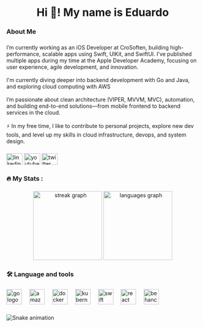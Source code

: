 <h1 align="center">Hi 👋! My name is Eduardo</h1>

###

<h3 align="left"> About Me</h3>

###

<p align="left"> I’m currently working as an iOS Developer at CroSoften, building high-performance, scalable apps using Swift, UIKit, and SwiftUI. I’ve published multiple apps during my time at the Apple Developer Academy, focusing on user experience, agile development, and innovation.<br><br> I'm currently diving deeper into backend development with Go and Java, and exploring cloud computing with AWS<br><br> I’m passionate about clean architecture (VIPER, MVVM, MVC), automation, and building end-to-end solutions—from mobile frontend to backend services in the cloud.<br><br>⚡ In my free time, I like to contribute to personal projects, explore new dev tools, and level up my skills in cloud infrastructure, devops, and system design.</p>

###

<div align="left">
  <img src="https://raw.githubusercontent.com/maurodesouza/profile-readme-generator/master/src/assets/icons/social/linkedin/default.svg" width="42" height="30" alt="linkedin logo"  />
  <img src="https://raw.githubusercontent.com/maurodesouza/profile-readme-generator/master/src/assets/icons/social/youtube/default.svg" width="42" height="30" alt="youtube logo"  />
  <img src="https://raw.githubusercontent.com/maurodesouza/profile-readme-generator/master/src/assets/icons/social/twitter/default.svg" width="42" height="30" alt="twitter logo"  />
</div>

###

<h3 align="left">🔥   My Stats :</h3>

###

<div align="center">
  <img src="https://streak-stats.demolab.com?user=esuEdu&locale=en&mode=weekly&theme=dracula&hide_border=false&border_radius=5&order=3" height="180" alt="streak graph"  />
  <img src="https://github-readme-stats.vercel.app/api/top-langs?username=esuEdu&locale=en&hide_title=false&layout=compact&card_width=320&langs_count=6&theme=dracula&hide_border=false&order=2" height="180" alt="languages graph"  />
</div>

###

<h3 align="left">🛠 Language and tools</h3>

###

<div align="left">
  <img src="https://cdn.jsdelivr.net/gh/devicons/devicon/icons/go/go-original-wordmark.svg" height="40" alt="go logo"  />
  <img width="12" />
  <img src="https://cdn.jsdelivr.net/gh/devicons/devicon/icons/amazonwebservices/amazonwebservices-original-wordmark.svg" height="40" alt="amazonwebservices logo"  />
  <img width="12" />
  <img src="https://cdn.jsdelivr.net/gh/devicons/devicon/icons/docker/docker-plain-wordmark.svg" height="40" alt="docker logo"  />
  <img width="12" />
  <img src="https://cdn.jsdelivr.net/gh/devicons/devicon/icons/kubernetes/kubernetes-plain.svg" height="40" alt="kubernetes logo"  />
  <img width="12" />
  <img src="https://cdn.jsdelivr.net/gh/devicons/devicon/icons/swift/swift-original.svg" height="40" alt="swift logo"  />
  <img width="12" />
  <img src="https://cdn.jsdelivr.net/gh/devicons/devicon/icons/react/react-original.svg" height="40" alt="react logo"  />
  <img width="12" />
  <img src="https://cdn.jsdelivr.net/gh/devicons/devicon/icons/behance/behance-original.svg" height="40" alt="behance logo"  />
</div>

###

<img src="https://raw.githubusercontent.com/esuEdu/esuEdu/output/snake.svg" alt="Snake animation" />

###
